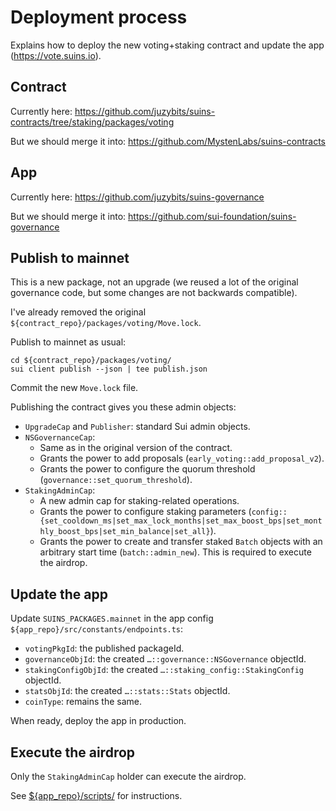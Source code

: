 # Deployment process

Explains how to deploy the new voting+staking contract and update the app (https://vote.suins.io).

## Contract

Currently here:
https://github.com/juzybits/suins-contracts/tree/staking/packages/voting

But we should merge it into:
https://github.com/MystenLabs/suins-contracts

## App

Currently here:
https://github.com/juzybits/suins-governance

But we should merge it into:
https://github.com/sui-foundation/suins-governance

## Publish to mainnet

This is a new package, not an upgrade (we reused a lot of the original governance code, but some changes are not backwards compatible).

I've already removed the original `${contract_repo}/packages/voting/Move.lock`.

Publish to mainnet as usual:
```shell
cd ${contract_repo}/packages/voting/
sui client publish --json | tee publish.json
```

Commit the new `Move.lock` file.

Publishing the contract gives you these admin objects:
- `UpgradeCap` and `Publisher`: standard Sui admin objects.
- `NSGovernanceCap`:
  - Same as in the original version of the contract.
  - Grants the power to add proposals (`early_voting::add_proposal_v2`).
  - Grants the power to configure the quorum threshold (`governance::set_quorum_threshold`).
- `StakingAdminCap`:
  - A new admin cap for staking-related operations.
  - Grants the power to configure staking parameters (`config::{set_cooldown_ms|set_max_lock_months|set_max_boost_bps|set_monthly_boost_bps|set_min_balance|set_all}`).
  - Grants the power to create and transfer staked `Batch` objects with an arbitrary start time (`batch::admin_new`). This is required to execute the airdrop.

## Update the app

Update `SUINS_PACKAGES.mainnet` in the app config `${app_repo}/src/constants/endpoints.ts`:
- `votingPkgId`: the published packageId.
- `governanceObjId`: the created `…::governance::NSGovernance` objectId.
- `stakingConfigObjId`: the created `…::staking_config::StakingConfig` objectId.
- `statsObjId`: the created `…::stats::Stats` objectId.
- `coinType`: remains the same.

When ready, deploy the app in production.

## Execute the airdrop

Only the `StakingAdminCap` holder can execute the airdrop.

See [${app_repo}/scripts/](https://github.com/juzybits/suins-governance/tree/staking/scripts) for instructions.
